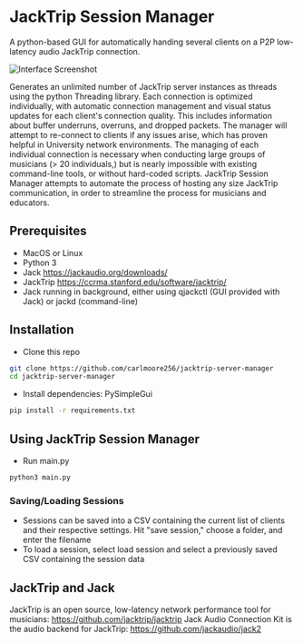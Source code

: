 # JackTrip Session Manager

A python-based GUI for automatically handing several clients on a P2P low-latency audio JackTrip connection.

![Interface Screenshot](Misc/JT-ServerManager-Interface.jpg)

Generates an unlimited number of JackTrip server instances as threads using the python Threading library. Each connection is optimized individually, with automatic connection management and visual status updates for each client's connection quality. This includes information about buffer underruns, overruns, and dropped packets. The manager will attempt to re-connect to clients if any issues arise, which has proven helpful in University network environments. The managing of each individual connection is necessary when conducting large groups of musicians (> 20 individuals,) but is nearly impossible with existing command-line tools, or without hard-coded scripts. JackTrip Session Manager attempts to automate the process of hosting any size JackTrip communication, in order to streamline the process for musicians and educators. 

## Prerequisites ##
- MacOS or Linux
- Python 3
- Jack https://jackaudio.org/downloads/
- JackTrip https://ccrma.stanford.edu/software/jacktrip/
- Jack running in background, either using qjackctl (GUI provided with Jack) or jackd (command-line)

## Installation ##

- Clone this repo
```bash
git clone https://github.com/carlmoore256/jacktrip-server-manager
cd jacktrip-server-manager
```

- Install dependencies: PySimpleGui
```bash
pip install -r requirements.txt
```

## Using JackTrip Session Manager ##
- Run main.py
```bash
python3 main.py
```

### Saving/Loading Sessions
- Sessions can be saved into a CSV containing the current list of clients and their respective settings. Hit "save session," choose a folder, and enter the filename
- To load a session, select load session and select a previously saved CSV containing the session data

## JackTrip and Jack
JackTrip is an open source, low-latency network performance tool for musicians: https://github.com/jacktrip/jacktrip
Jack Audio Connection Kit is the audio backend for JackTrip: https://github.com/jackaudio/jack2
